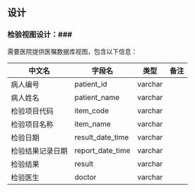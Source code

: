 ## 设计 ##


### 检验视图设计：###

需要医院提供医嘱数据库视图，包含以下信息：

中文名|字段名|类型|备注
--|--|--|--|
病人编号|patient_id|varchar|
病人姓名|patient_name|varchar|
检验项目代码|item_code|varchar|
检验项目名称|item_name|varchar|
检验日期|result_date_time|varchar|
检验结果记录日期|report_date_time|varchar|
检验结果|result|varchar|
检验医生|doctor|varchar|

